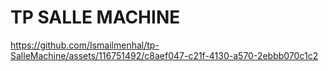 # TP SALLE MACHINE



https://github.com/Ismailmenhal/tp-SalleMachine/assets/116751492/c8aef047-c21f-4130-a570-2ebbb070c1c2

